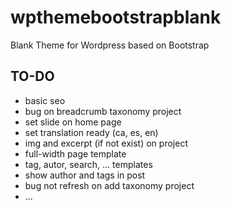 # wpthemebootstrapblank
Blank Theme for Wordpress based on Bootstrap

## TO-DO
- basic seo
- bug on breadcrumb taxonomy project
- set slide on home page
- set translation ready (ca, es, en)
- img and excerpt (if not exist) on project
- full-width page template
- tag, autor, search, ... templates
- show author and tags in post
- bug not refresh on add taxonomy project
- ...
